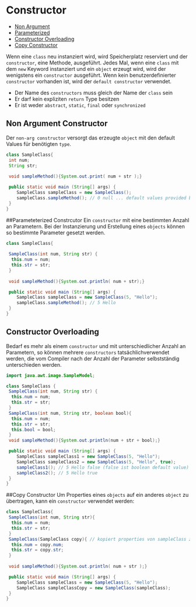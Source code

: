 # Constructor
- [Non Argument](#Non-Argument-Constructor)
- [Parameterized](#Parameterized-Constructor)
- [Constructor Overloading](#Constructor-Overloading)
- [Copy Constructor](#Copy-Constructor)

Wenn eine `class` neu instanziert wird, wird Speicherplatz reserviert und der `constructor`,
eine Methode, ausgeführt. Jedes Mal, wenn eine `class` mit dem `new` Keyword instanziert und ein
`object` erzeugt wird, wird der wenigstens ein `constructor` ausgeführt. Wenn kein
benutzerdefinierter `constructor` vorhanden ist, wird der `default constructor` verwendet.

- Der Name des `constructors` muss gleich der Name der `class` sein
- Er darf kein expliziten `return` Type besitzen
- Er ist weder `abstract`, `static`, `final` oder `synchronized`

## Non Argument Constructor
Der `non-arg constructor` versorgt das erzeugte `object` mit den default Values für benötigten
`type`.

```java
class SampleClass{
 int num;
 String str;
 
 void sampleMethod(){System.out.print( num + str );}

 public static void main (String[] args) {
	SampleClass sampleClass = new SampleClass();
	sampleClass.sampleMethod(); // 0 null ... default values provided by the constructor
 }
}
```

##Parameteterized Constrcutor
Ein `constructor` mit eine bestimmten Anzahl an Parametern. Bei der Instanzierung und Erstellung
eines `objects` können so bestimmte Parameter gesetzt werden.

```java
class SampleClass{
 
 SampleClass(int num, String str) {
  this.num = num;
  this.str = str;
 }
 
 void sampleMethod(){System.out.println( num + str);}

 public static void main (String[] args) {
	SampleClass sampleClass = new SampleClass(5, "Hello");
	sampleClass.sampleMethod(); // 5 Hello
 }
}
```

## Constructor Overloading
Bedarf es mehr als einem `constructor` und mit unterschiedlicher Anzahl an Parametern, so können
mehrere `constructors` tatsächlichverwendet werden, die vom Compiler nach der Anzahl der
Parameter selbstständig unterschieden werden.

```java
import java.awt.image.SampleModel;

class SampleClass {
 SampleClass(int num, String str) {
  this.num = num;
  this.str = str;
 }
 SampleClass(int num, String str, boolean bool){
  this.num = num;
  this.str = str;
  this.bool = bool;
 }
 void sampleMethod(){System.out.println(num + str + bool);}

 public static void main (String[] args) {
	SampleClass sampleClass1 = new SampleClass(5, "Hello");
	SampleClass sampleClass2 = new SampleClass(5, "Hello", true);
	sampleClass1(); // 5 Hello false (false ist boolean default value)
	sampleClass2(); // 5 Hello true
 }
}
```

##Copy Constructor
Um Properties eines `objects` auf ein anderes `object` zu übertragen, kann ein `constructor`
verwendet werden:

```java
class SampleClass{
 SampleClass(int num, String str){
  this.num = num;
  this.str = str;
 }
 SampleClass(SampleClass copy){ // kopiert properties von sampleClass zu sampleClassCopy
  this.num = copy.num;
  this.str = copy.str;
 }
 
 void sampleMethod(){System.out.println( num + str );}

 public static void main (String[] args) {
	SampleClass sampleClass = new SampleClass(5, "Hello");
	SampleClass sampleClassCopy = new SampleClass(sampleClass);
 }
}
```